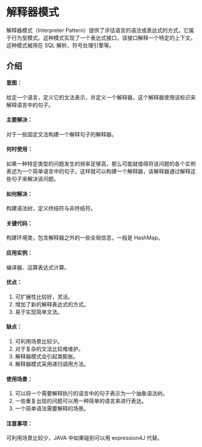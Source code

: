 # 解释器模式
解释器模式（Interpreter Pattern）提供了评估语言的语法或表达式的方式，它属于行为型模式。这种模式实现了一个表达式接口，该接口解释一个特定的上下文。这种模式被用在 SQL 解析、符号处理引擎等。

## 介绍
#### 意图：
给定一个语言，定义它的文法表示，并定义一个解释器，这个解释器使用该标识来解释语言中的句子。

#### 主要解决：
对于一些固定文法构建一个解释句子的解释器。

#### 何时使用：
如果一种特定类型的问题发生的频率足够高，那么可能就值得将该问题的各个实例表述为一个简单语言中的句子。这样就可以构建一个解释器，该解释器通过解释这些句子来解决该问题。

#### 如何解决：
构建语法树，定义终结符与非终结符。

#### 关键代码：
构建环境类，包含解释器之外的一些全局信息，一般是 HashMap。

#### 应用实例：
编译器、运算表达式计算。

#### 优点：
1. 可扩展性比较好，灵活。
2. 增加了新的解释表达式的方式。
3. 易于实现简单文法。

#### 缺点：
1. 可利用场景比较少。
2. 对于复杂的文法比较难维护。
3. 解释器模式会引起类膨胀。
4. 解释器模式采用递归调用方法。

#### 使用场景：
1. 可以将一个需要解释执行的语言中的句子表示为一个抽象语法树。
2. 一些重复出现的问题可以用一种简单的语言来进行表达。
3. 一个简单语法需要解释的场景。

#### 注意事项：
可利用场景比较少，JAVA 中如果碰到可以用 expression4J 代替。

